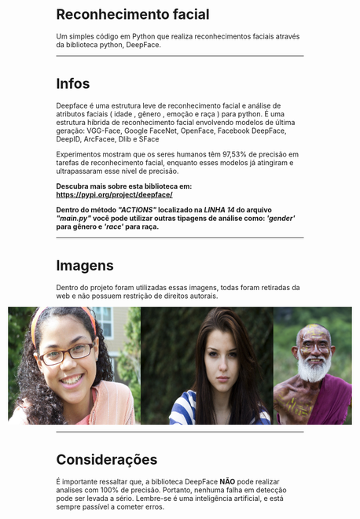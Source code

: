 # Reconhecimento facial
 Um simples código em Python que realiza reconhecimentos faciais através da biblioteca python, DeepFace.

---
# Infos
Deepface é uma estrutura leve de reconhecimento facial e análise de atributos faciais ( idade , gênero , emoção e raça ) para python. É uma estrutura híbrida de reconhecimento facial envolvendo modelos de última geração: VGG-Face, Google FaceNet, OpenFace, Facebook DeepFace, DeepID, ArcFacee, Dlib e SFace

Experimentos mostram que os seres humanos têm 97,53% de precisão em tarefas de reconhecimento facial, enquanto esses modelos já atingiram e ultrapassaram esse nível de precisão.

<b>Descubra mais sobre esta biblioteca em: https://pypi.org/project/deepface/ </b>

<b>Dentro do método *"ACTIONS"* localizado na *LINHA 14* do arquivo *"main.py"* você pode utilizar outras tipagens de análise como: *'gender'* para gênero e *'race'* para raça.</b>

---
# Imagens
<p>Dentro do projeto foram utilizadas essas imagens, todas foram retiradas da web e não possuem restrição de direitos autorais.</p>
<div style="display:flex;alig-items:center;justify-content:center;">
  <img src='img1.jpg' width='270px' height='240px'>
  <img src='img2.jpg' width='270px' height='240px'>
  <img src='img3.jpg' width='270px' height='240px'>
</div>

---
# Considerações
É importante ressaltar que, a biblioteca DeepFace <strong>NÃO</strong> pode realizar analises com 100% de precisão. Portanto, nenhuma falha em detecção pode ser levada a sério.
Lembre-se é uma inteligência artificial, e está sempre passível a cometer erros.